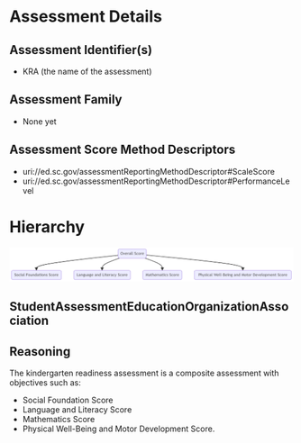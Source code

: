 # Assessment Details

## Assessment Identifier(s)
- KRA (the name of the assessment)

## Assessment Family
- None yet

## Assessment Score Method Descriptors
- uri://ed.sc.gov/assessmentReportingMethodDescriptor#ScaleScore
- uri://ed.sc.gov/assessmentReportingMethodDescriptor#PerformanceLevel

# Hierarchy
![alt text](image.png)

## StudentAssessmentEducationOrganizationAssociation

## Reasoning
The kindergarten readiness assessment is a composite assessment with objectives such as:
- Social Foundation Score
- Language and Literacy Score
- Mathematics Score
- Physical Well-Being and Motor Development Score.

